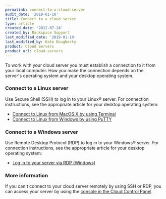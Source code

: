 ```yaml
---
permalink: connect-to-a-cloud-server
audit_date: '2019-01-10'
title: Connect to a cloud server
type: article
created_date: '2012-07-24'
created_by: Rackspace Support
last_modified_date: '2019-01-10'
last_modified_by: Kate Dougherty
product: Cloud Servers
product_url: cloud-servers
---
```


To work with your cloud server you must establish a connection to it
from your local computer. How you make the connection depends on the
server's operating system and your desktop operating system.

### Connect to a Linux server

Use Secure Shell (SSH) to log in to your Linux&reg; server. For connection
instructions, see the appropriate article for your desktop operating
system:

-   [Connect to Linux from MacOS X by using
    Terminal](https://docs-ospc.rackspace.com/support/how-to/cloud-servers/connecting-to-linux-from-mac-os-x-by-using-terminal)
-   [Connect to Linux from Windows by using
    PuTTY](https://docs-ospc.rackspace.com/support/how-to/cloud-servers/connecting-to-linux-from-windows-by-using-putty)

### Connect to a Windows server

Use Remote Desktop Protocol (RDP) to log in to your Windows&reg; server. For
connection instructions, see the appropriate article for your desktop
operating system:

-   [Log in to your server via RDP
    (Windows)](https://docs-ospc.rackspace.com/support/how-to/cloud-servers/log-in-to-your-server-via-rdp-windows)

### More information

If you can't connect to your cloud server remotely by using SSH or RDP, you can
access your server by using the [console in the Cloud Control
Panel](https://docs-ospc.rackspace.com/support/how-to/cloud-servers/start-a-console-session).
